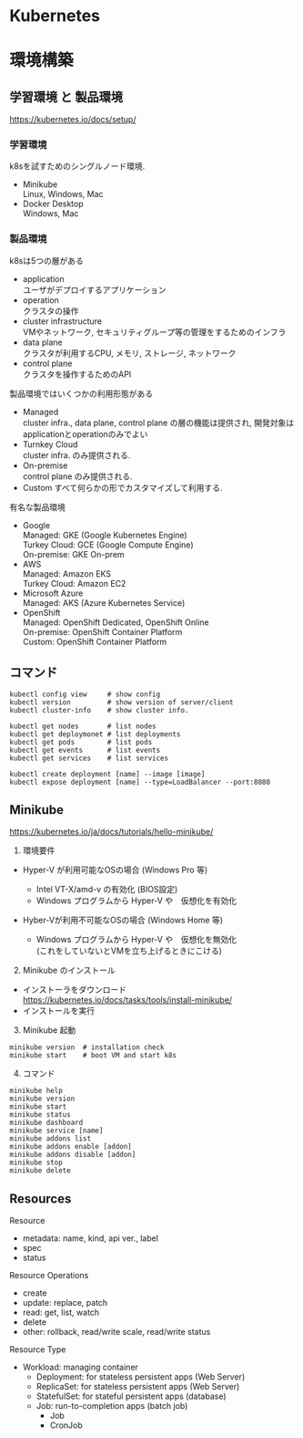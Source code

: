 # Kubernetes


# 環境構築

##  学習環境 と 製品環境  
 https://kubernetes.io/docs/setup/  

### 学習環境  
 k8sを試すためのシングルノード環境.
 - Minikube  
    Linux, Windows, Mac
 - Docker Desktop  
    Windows, Mac

### 製品環境
k8sは5つの層がある
 - application  
   ユーザがデプロイするアプリケーション
 - operation  
   クラスタの操作
 - cluster infrastructure  
   VMやネットワーク, セキュリティグループ等の管理をするためのインフラ
 - data plane  
   クラスタが利用するCPU, メモリ, ストレージ, ネットワーク
 - control plane  
   クラスタを操作するためのAPI

製品環境ではいくつかの利用形態がある
 - Managed  
   cluster infra., data plane, control plane の層の機能は提供され, 開発対象はapplicationとoperationのみでよい
 - Turnkey Cloud  
   cluster infra. のみ提供される.
 - On-premise  
   control plane のみ提供される.
 - Custom
   すべて何らかの形でカスタマイズして利用する.

有名な製品環境  
- Google  
  Managed: GKE (Google Kubernetes Engine)  
  Turkey Cloud: GCE (Google Compute Engine)  
  On-premise: GKE On-prem
- AWS  
  Managed: Amazon EKS  
  Turkey Cloud: Amazon EC2
- Microsoft Azure  
  Managed: AKS (Azure Kubernetes Service)  
- OpenShift  
  Managed: OpenShift Dedicated, OpenShift Online  
  On-premise: OpenShift Container Platform  
  Custom: OpenShift Container Platform

## コマンド

```
kubectl config view     # show config
kubectl version         # show version of server/client
kubectl cluster-info    # show cluster info.

kubectl get nodes       # list nodes
kubectl get deploymonet # list deployments
kubectl get pods        # list pods
kubectl get events      # list events
kubectl get services    # list services

kubectl create deployment [name] --image [image]
kubectl expose deployment [name] --type=LoadBalancer --port:8080
```

## Minikube  
 https://kubernetes.io/ja/docs/tutorials/hello-minikube/  

1. 環境要件  

* Hyper-V が利用可能なOSの場合 (Windows Pro 等)  
  - Intel VT-X/amd-v の有効化 (BIOS設定)   
   - Windows プログラムから Hyper-V や　仮想化を有効化  

* Hyber-Vが利用不可能なOSの場合 (Windows Home 等)
  - Windows プログラムから Hyper-V や　仮想化を無効化  
    (これをしていないとVMを立ち上げるときにこける)

2. Minikube のインストール  
* インストーラをダウンロード  
  https://kubernetes.io/docs/tasks/tools/install-minikube/  
* インストールを実行

3. Minikube 起動
```
minikube version  # installation check
minikube start    # boot VM and start k8s
```

4. コマンド  
``` 
minikube help
minikube version
minikube start
minikube status
minikube dashboard
minikube service [name]
minikube addons list
minikube addons enable [addon]
minikube addons disable [addon]
minikube stop
minikube delete
```

## Resources
Resource
 - metadata:  name, kind, api ver., label
 - spec
 - status

Resource Operations
 - create
 - update: replace, patch
 - read: get, list, watch
 - delete
 - other: rollback, read/write scale, read/write status

Resource Type
- Workload: managing container
  - Deployment: for stateless persistent apps (Web Server)
  - ReplicaSet: for stateless persistent apps (Web Server)
  - StatefulSet: for stateful persistent apps (database)
  - Job: run-to-completion apps (batch job)
    - Job
    - CronJob
